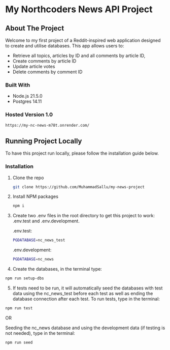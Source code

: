 # My Northcoders News API Project

## About The Project

Welcome to my first project of a Reddit-inspired web application designed to create and utilise databases. This app allows users to:

- Retrieve all topics, articles by ID and all comments by article ID,
- Create comments by article ID
- Update article votes
- Delete comments by comment ID

### Built With

- Node.js 21.5.0
- Postgres 14.11

### Hosted Version 1.0

```sh
https://my-nc-news-m78t.onrender.com/
```

## Running Project Locally

To have this project run locally, please follow the installation guide below.

### Installation

1. Clone the repo
   ```sh
   git clone https://github.com/MuhammadSallu/my-news-project
   ```
2. Install NPM packages
   ```sh
   npm i
   ```
3. Create two .env files in the root directory to get this project to work: .env.test and .env.development.

   .env.test:

   ```sh
   PGDATABASE=nc_news_test
   ```

   .env.development:

   ```sh
   PGDATABASE=nc_news
   ```

5. Create the databases, in the terminal type:

```sh
npm run setup-dbs
```

5. If tests need to be run, it will automatically seed the databases with test data using the nc_news_test before each test as well as ending the database connection after each test. To run tests, type in the terminal:

```sh
npm run test
```

OR

Seeding the nc_news database and using the development data (if testing is not needed), type in the terminal:

```sh
npm run seed
```
